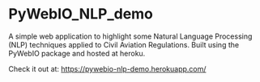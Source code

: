 # PyWebIO_NLP_demo
A simple web application to highlight some Natural Language Processing (NLP) techniques applied to Civil Aviation Regulations. Built using the PyWebIO package and hosted at heroku.

Check it out at: https://pywebio-nlp-demo.herokuapp.com/
